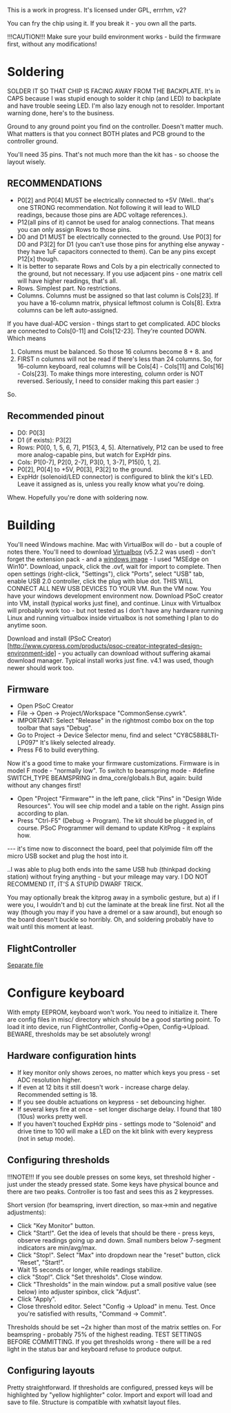 This is a work in progress.
It's licensed under GPL, errrhm, v2?

You can fry the chip using it. If you break it - you own all the parts.

!!!CAUTION!!! Make sure your build environment works - build the firmware first, without any modifications!

# Soldering

SOLDER IT SO THAT CHIP IS FACING AWAY FROM THE BACKPLATE.
It's in CAPS because I was stupid enough to solder it chip (and LED) _to_ backplate and have trouble seeing LED. I'm also lazy enough not to resolder.
Important warning done, here's to the business.

Ground to any ground point you find on the controller. Doesn't matter much.
What matters is that you connect BOTH plates and PCB ground to the controller ground.

You'll need 35 pins. That's not much more than the kit has - so choose the layout wisely.

## RECOMMENDATIONS
* P0[2] and P0[4] MUST be electrically connected to +5V (Well.. that's one STRONG recommendation. Not following it will lead to WILD readings, because those pins are ADC voltage references.).
* P12(all pins of it) cannot be used for analog connections. That means you can only assign Rows to those pins.
* D0 and D1 MUST be electrically connected to the ground. Use P0[3] for D0 and P3[2] for D1 (you can't use those pins for anything else anyway - they have 1uF capacitors connected to them). Can be any pins except P12[x] though.
* It is better to separate Rows and Cols by a pin electrically connected to the ground, but not necessary. If you use adjacent pins - one matrix cell will have higher readings, that's all.
* Rows. Simplest part. No restrictions.
* Columns. Columns must be assigned so that last column is Cols[23]. If you have a 16-column matrix, physical leftmost column is Cols[8]. Extra columns can be left auto-assigned.

If you have dual-ADC version - things start to get complicated. ADC blocks are connected to Cols[0-11] and Cols[12-23]. They're counted DOWN. Which means
  1. Columns must be balanced. So those 16 columns become 8 + 8. and
  2. FIRST n columns will not be read if there's less than 24 columns.
So, for 16-column keyboard, real columns will be Cols[4] - Cols[11] and Cols[16] - Cols[23]. To make things more interesting, column order is NOT reversed. Seriously, I need to consider making this part easier :)

So.

## Recommended pinout
* D0: P0[3]
* D1 (if exists): P3[2]
* Rows: P0[0, 1, 5, 6, 7], P15[3, 4, 5]. Alternatively, P12 can be used to free more analog-capable pins, but watch for ExpHdr pins.
* Cols: P1[0-7], P2[0, 2-7], P3[0, 1, 3-7], P15[0, 1, 2].
* P0[2], P0[4] to +5V, P0[3], P3[2] to the ground.
* ExpHdr (solenoid/LED connector) is configured to blink the kit's LED. Leave it assigned as is, unless you really know what you're doing.

Whew. Hopefully you're done with soldering now.

# Building
You'll need Windows machine. Mac with VirtualBox will do - but a couple of notes there.
You'll need to download [Virtualbox](https://www.virtualbox.org/wiki/Downloads) (v5.2.2 was used) - don't forget the extension pack - and a [windows image](https://developer.microsoft.com/en-us/microsoft-edge/tools/vms/) - I used "MSEdge on Win10". Download, unpack, click the .ovf, wait for import to complete. Then open settings (right-click, "Settings"), click "Ports", select "USB" tab, enable USB 2.0 controller, click the plug with blue dot. THIS WILL CONNECT ALL NEW USB DEVICES TO YOUR VM. Run the VM now. You have your windows development environment now. Download PSoC creator into VM, install (typical works just fine), and continue.
Linux with Virtualbox will probably work too - but not tested as I don't have any hardware running Linux and running virtualbox inside virtualbox is not something I plan to do anytime soon.

Download and install (PSoC Creator)[http://www.cypress.com/products/psoc-creator-integrated-design-environment-ide] - you actually can download without suffering akamai download manager. Typical install works just fine. v4.1 was used, though newer should work too.

## Firmware
* Open PSoC Creator
* File -> Open -> Project/Workspace "CommonSense.cywrk".
* IMPORTANT: Select "Release" in the  rightmost combo box on the top toolbar that says "Debug".
* Go to Project -> Device Selector menu, find and select "CY8C5888LTI-LP097" It's likely selected already.
* Press F6 to build everything.

Now it's a good time to make your firmware customizations.
Firmware is in model F mode - "normally low". To switch to beamspring mode - #define SWITCH_TYPE BEAMSPRING in dma_core/globals.h
But, again: build without any changes first!

* Open "Project "Firmware"" in the left pane, click "Pins" in "Design Wide Resources". You will see chip model and a table on the right. Assign pins according to plan.
* Press "Ctrl-F5" (Debug -> Program). The kit should be plugged in, of course. PSoC Programmer will demand to update KitProg - it explains how.

--- it's time now to disconnect the board, peel that polyimide film off the micro USB socket and plug the host into it.

..I was able to plug both ends into the same USB hub (thinkpad docking station) without frying anything - but your mileage may vary. I DO NOT RECOMMEND IT, IT'S A STUPID DWARF TRICK.

You may optionally break the kitprog away in a symbolic gesture, but a) if I were you, I wouldn't and b) cut the laminate at the break line first. Not all the way (though you may if you have a dremel or a saw around), but enough so the board doesn't buckle so horribly. Oh, and soldering probably have to wait until this moment at least.

## FlightController

[Separate file](Qt-build/README.md)

# Configure keyboard

With empty EEPROM, keyboard won't work. You need to initialize it. There are config files in misc/ directory which should be a good starting point.
To load it into device, run FlightController, Config->Open, Config->Upload. BEWARE, thresholds may be set absolutely wrong!

## Hardware configuration hints
* If key monitor only shows zeroes, no matter which keys you press - set ADC resolution higher.
* If even at 12 bits it still doesn't work - increase charge delay. Recommended setting is 18.
* If you see double actuations on keypress - set debouncing higher.
* If several keys fire at once - set longer discharge delay. I found that 180 (10us) works pretty well.
* If you haven't touched ExpHdr pins - settings mode to "Solenoid" and drive time to 100 will make a LED on the kit blink with every keypress (not in setup mode).

## Configuring thresholds
!!!NOTE!!! If you see double presses on some keys, set threshold higher - just under the steady pressed state. Some keys have physical bounce and there are two peaks. Controller is too fast and sees this as 2 keypresses.

Short version (for beamspring, invert direction, so max->min and negative adjustments): 
* Click "Key Monitor" button. 
* Click "Start!". Get the idea of levels that should be there - press keys, observe readings going up and down. Small numbers below 7-segment indicators are min/avg/max.
* Click "Stop!". Select "Max" into dropdown near the "reset" button, click "Reset", "Start!". 
* Wait 15 seconds or longer, while readings stabilize.
* click "Stop!". Click "Set thresholds". Close window.
* Click "Thresholds" in the main window. put a small positive value (see below) into adjuster spinbox, click "Adjust".
* Click "Apply".
* Close threshold editor. Select "Config -> Upload" in menu. Test. Once you're satisfied with results, "Command -> Commit".

Thresholds should be set ~2x higher than most of the matrix settles on. For beamspring - probably 75% of the highest reading.
TEST SETTINGS BEFORE COMMITTING. If you get thresholds wrong - there will be a red light in the status bar and keyboard refuse to produce output.

## Configuring layouts
Pretty straightforward. If thresholds are configured, pressed keys will be highlighted by "yellow highlighter" color.
Import and export will load and save to file. Structure is compatible with xwhatsit layout files.
